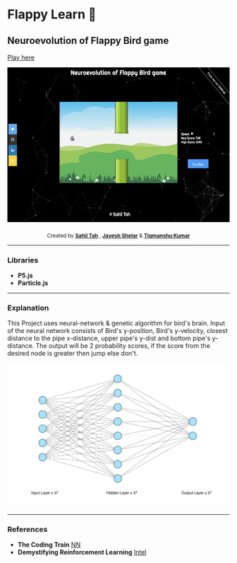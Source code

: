 # Flappy Learn 🐣
## Neuroevolution of Flappy Bird game

[Play here](https://sahil-tah.github.io/Flappy-Learn/)

<p align="center">
  <img src="assets/game.png" height="350">
</p>

<p align="center">
  <sub>Created by <a href="https://github.com/Sahil-Tah"><strong>Sahil Tah</strong></a> , <a href="https://github.com/jayu3773
    "><strong>Jayesh Shelar</strong></a> & <a href="https://github.com/TestSubject004"><strong>Tigmanshu Kumar</strong></a>
</p>
<hr noshade>

### Libraries

* **P5.js**
* **Particle.js**
<hr noshade>

### Explanation
This Project uses neural-network & genetic algorithm for bird's brain. Input of the neural network consists of Bird's y-position, Bird's y-velocity, closest distance to the pipe x-distance, upper pipe's y-dist and bottom pipe's y-distance. The output will be 2 probability scores, if the score from the desired node is greater then jump else don't.

![nn](assets/nn2.png)
<hr noshade>

### References
* **The Coding Train** [NN](https://github.com/CodingTrain/Toy-Neural-Network-JS)
* **Demystifying Reinforcement Learning** [Intel](https://www.intel.ai/demystifying-deep-reinforcement-learning/#gs.0lgpgr)
